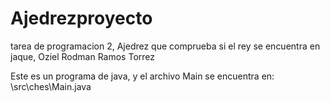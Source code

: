 # Ajedrezproyecto
tarea de programacion 2, Ajedrez que comprueba si el rey se encuentra en jaque, Oziel Rodman Ramos Torrez

Este es un programa de java, y el archivo Main se encuentra en:
\src\ches\Main.java
